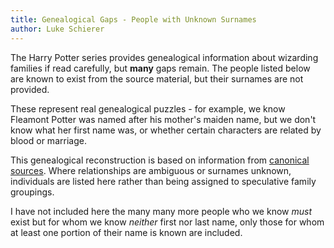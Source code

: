 ```yaml
---
title: Genealogical Gaps - People with Unknown Surnames
author: Luke Schierer
---
```


The Harry Potter series provides genealogical information about wizarding families if
read carefully, but **many** gaps remain. The people listed below are known to exist
from the source material, but their surnames are not provided.

These represent real genealogical puzzles - for example, we know Fleamont Potter was
named after his mother's maiden name, but we don't know what her first name was,
or whether certain characters are related by blood or marriage.

This genealogical reconstruction is based on information from [canonical sources]. Where
relationships are ambiguous or surnames unknown, individuals are listed here rather than being
assigned to speculative family groupings.

I have not included here the many many more people who we know *must* exist but for whom we know
*neither* first nor last name, only those for whom at least one portion of their name is known
are included.

[canonical sources]: /Harrypedia#my-own-sources
